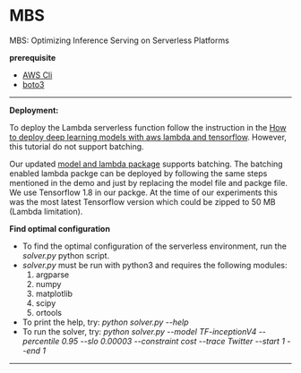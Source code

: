 
# MBS
MBS: Optimizing Inference Serving on Serverless Platforms

**prerequisite**

- [AWS  Cli](https://aws.amazon.com/cli/)
- [boto3](https://boto3.amazonaws.com/v1/documentation/api/latest/index.html)

---
**Deployment:**

To deploy the Lambda serverless function follow the instruction in the [How to deploy deep learning models with aws lambda and tensorflow](https://aws.amazon.com/blogs/machine-learning/how-to-deploy-deep-learning-models-with-aws-lambda-and-tensorflow/). However, this tutorial do not support batching.


Our updated [model and lambda package](https://drive.google.com/drive/folders/1R5eJ-dQZDmTU45-YBj1CJyiYWsExTWvN?usp=sharing) supports batching. The batching enabled lambda packge can be deployed by following the same steps mentioned in the demo and just by replacing the model file and packge file. We use Tensorflow 1.8 in our packge. At the time of our experiments this was the most latest Tensorflow version which could be zipped to 50 MB (Lambda limitation). 

**Find optimal configuration**
- To find the optimal configuration of the serverless environment, run the _solver.py_ python script.
- _solver.py_ must be run with python3 and requires the following modules:
   1. argparse
   2. numpy
   3. matplotlib
   4. scipy
   5. ortools
- To print the help, try: _python solver.py --help_
- To run the solver, try: _python solver.py --model TF-inceptionV4 --percentile 0.95 --slo 0.00003 --constraint cost --trace Twitter --start 1 --end 1_
---
